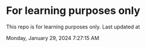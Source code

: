 # For learning purposes only
This repo is for learning purposes only.
Last updated at

Monday, January 29, 2024 7:27:15 AM

